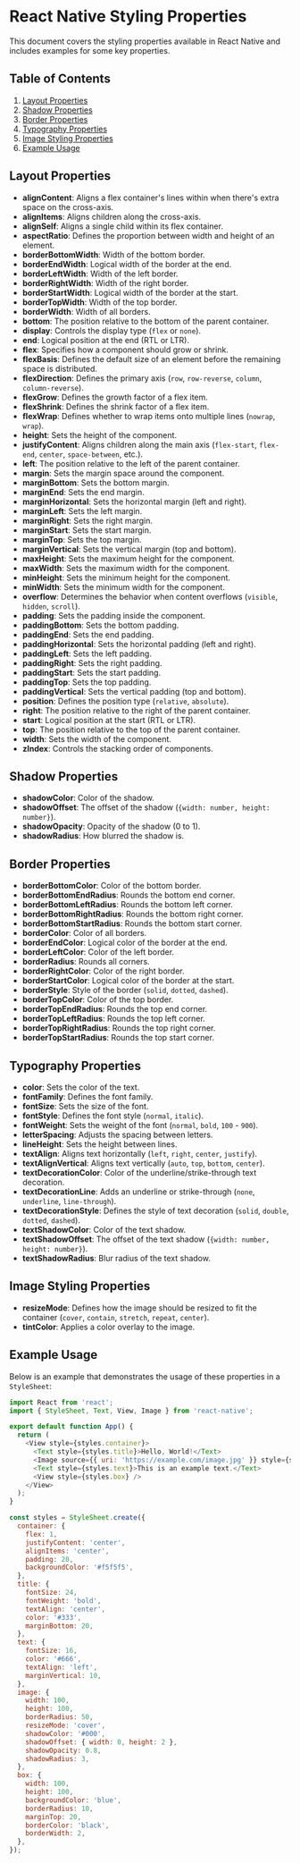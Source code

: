 # React Native Styling Properties

This document covers the styling properties available in React Native and includes examples for some key properties.

## Table of Contents

1. [Layout Properties](#layout-properties)
2. [Shadow Properties](#shadow-properties)
3. [Border Properties](#border-properties)
4. [Typography Properties](#typography-properties)
5. [Image Styling Properties](#image-styling-properties)
6. [Example Usage](#example-usage)

## Layout Properties

- **alignContent**: Aligns a flex container's lines within when there's extra space on the cross-axis.
- **alignItems**: Aligns children along the cross-axis.
- **alignSelf**: Aligns a single child within its flex container.
- **aspectRatio**: Defines the proportion between width and height of an element.
- **borderBottomWidth**: Width of the bottom border.
- **borderEndWidth**: Logical width of the border at the end.
- **borderLeftWidth**: Width of the left border.
- **borderRightWidth**: Width of the right border.
- **borderStartWidth**: Logical width of the border at the start.
- **borderTopWidth**: Width of the top border.
- **borderWidth**: Width of all borders.
- **bottom**: The position relative to the bottom of the parent container.
- **display**: Controls the display type (`flex` or `none`).
- **end**: Logical position at the end (RTL or LTR).
- **flex**: Specifies how a component should grow or shrink.
- **flexBasis**: Defines the default size of an element before the remaining space is distributed.
- **flexDirection**: Defines the primary axis (`row`, `row-reverse`, `column`, `column-reverse`).
- **flexGrow**: Defines the growth factor of a flex item.
- **flexShrink**: Defines the shrink factor of a flex item.
- **flexWrap**: Defines whether to wrap items onto multiple lines (`nowrap`, `wrap`).
- **height**: Sets the height of the component.
- **justifyContent**: Aligns children along the main axis (`flex-start`, `flex-end`, `center`, `space-between`, etc.).
- **left**: The position relative to the left of the parent container.
- **margin**: Sets the margin space around the component.
- **marginBottom**: Sets the bottom margin.
- **marginEnd**: Sets the end margin.
- **marginHorizontal**: Sets the horizontal margin (left and right).
- **marginLeft**: Sets the left margin.
- **marginRight**: Sets the right margin.
- **marginStart**: Sets the start margin.
- **marginTop**: Sets the top margin.
- **marginVertical**: Sets the vertical margin (top and bottom).
- **maxHeight**: Sets the maximum height for the component.
- **maxWidth**: Sets the maximum width for the component.
- **minHeight**: Sets the minimum height for the component.
- **minWidth**: Sets the minimum width for the component.
- **overflow**: Determines the behavior when content overflows (`visible`, `hidden`, `scroll`).
- **padding**: Sets the padding inside the component.
- **paddingBottom**: Sets the bottom padding.
- **paddingEnd**: Sets the end padding.
- **paddingHorizontal**: Sets the horizontal padding (left and right).
- **paddingLeft**: Sets the left padding.
- **paddingRight**: Sets the right padding.
- **paddingStart**: Sets the start padding.
- **paddingTop**: Sets the top padding.
- **paddingVertical**: Sets the vertical padding (top and bottom).
- **position**: Defines the position type (`relative`, `absolute`).
- **right**: The position relative to the right of the parent container.
- **start**: Logical position at the start (RTL or LTR).
- **top**: The position relative to the top of the parent container.
- **width**: Sets the width of the component.
- **zIndex**: Controls the stacking order of components.

## Shadow Properties

- **shadowColor**: Color of the shadow.
- **shadowOffset**: The offset of the shadow (`{width: number, height: number}`).
- **shadowOpacity**: Opacity of the shadow (0 to 1).
- **shadowRadius**: How blurred the shadow is.

## Border Properties

- **borderBottomColor**: Color of the bottom border.
- **borderBottomEndRadius**: Rounds the bottom end corner.
- **borderBottomLeftRadius**: Rounds the bottom left corner.
- **borderBottomRightRadius**: Rounds the bottom right corner.
- **borderBottomStartRadius**: Rounds the bottom start corner.
- **borderColor**: Color of all borders.
- **borderEndColor**: Logical color of the border at the end.
- **borderLeftColor**: Color of the left border.
- **borderRadius**: Rounds all corners.
- **borderRightColor**: Color of the right border.
- **borderStartColor**: Logical color of the border at the start.
- **borderStyle**: Style of the border (`solid`, `dotted`, `dashed`).
- **borderTopColor**: Color of the top border.
- **borderTopEndRadius**: Rounds the top end corner.
- **borderTopLeftRadius**: Rounds the top left corner.
- **borderTopRightRadius**: Rounds the top right corner.
- **borderTopStartRadius**: Rounds the top start corner.

## Typography Properties

- **color**: Sets the color of the text.
- **fontFamily**: Defines the font family.
- **fontSize**: Sets the size of the font.
- **fontStyle**: Defines the font style (`normal`, `italic`).
- **fontWeight**: Sets the weight of the font (`normal`, `bold`, `100` - `900`).
- **letterSpacing**: Adjusts the spacing between letters.
- **lineHeight**: Sets the height between lines.
- **textAlign**: Aligns text horizontally (`left`, `right`, `center`, `justify`).
- **textAlignVertical**: Aligns text vertically (`auto`, `top`, `bottom`, `center`).
- **textDecorationColor**: Color of the underline/strike-through text decoration.
- **textDecorationLine**: Adds an underline or strike-through (`none`, `underline`, `line-through`).
- **textDecorationStyle**: Defines the style of text decoration (`solid`, `double`, `dotted`, `dashed`).
- **textShadowColor**: Color of the text shadow.
- **textShadowOffset**: The offset of the text shadow (`{width: number, height: number}`).
- **textShadowRadius**: Blur radius of the text shadow.

## Image Styling Properties

- **resizeMode**: Defines how the image should be resized to fit the container (`cover`, `contain`, `stretch`, `repeat`, `center`).
- **tintColor**: Applies a color overlay to the image.

## Example Usage

Below is an example that demonstrates the usage of these properties in a `StyleSheet`:

```javascript
import React from 'react';
import { StyleSheet, Text, View, Image } from 'react-native';

export default function App() {
  return (
    <View style={styles.container}>
      <Text style={styles.title}>Hello, World!</Text>
      <Image source={{ uri: 'https://example.com/image.jpg' }} style={styles.image} />
      <Text style={styles.text}>This is an example text.</Text>
      <View style={styles.box} />
    </View>
  );
}

const styles = StyleSheet.create({
  container: {
    flex: 1,
    justifyContent: 'center',
    alignItems: 'center',
    padding: 20,
    backgroundColor: '#f5f5f5',
  },
  title: {
    fontSize: 24,
    fontWeight: 'bold',
    textAlign: 'center',
    color: '#333',
    marginBottom: 20,
  },
  text: {
    fontSize: 16,
    color: '#666',
    textAlign: 'left',
    marginVertical: 10,
  },
  image: {
    width: 100,
    height: 100,
    borderRadius: 50,
    resizeMode: 'cover',
    shadowColor: '#000',
    shadowOffset: { width: 0, height: 2 },
    shadowOpacity: 0.8,
    shadowRadius: 3,
  },
  box: {
    width: 100,
    height: 100,
    backgroundColor: 'blue',
    borderRadius: 10,
    marginTop: 20,
    borderColor: 'black',
    borderWidth: 2,
  },
});
